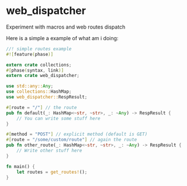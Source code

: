 web_dispatcher
==============

Experiment with macros and web routes dispatch

Here is a simple a example of what am i doing:

```Rust
//! simple routes example
#![feature(phase)]

extern crate collections;
#[phase(syntax, link)]
extern crate web_dispatcher;

use std::any::Any;
use collections::HashMap;
use web_dispatcher::RespResult;

#[route = "/"] // the route
pub fn default(_: HashMap<~str, ~str>, _: ~Any) -> RespResult {
    // You can write some stuff here
}

#[method = "POST"] // explicit method (default is GET)
#[route = "/some/custom/route"] // again the route
pub fn other_route(_: HashMap<~str, ~str>, _: ~Any) -> RespResult {
    // Write other stuff here
}

fn main() {
    let routes = get_routes!();
}

```